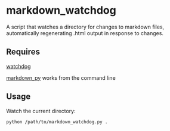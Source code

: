 markdown_watchdog
=================

A script that watches a directory for changes to markdown files, automatically regenerating .html output in response to changes.

## Requires

[watchdog](http://pypi.python.org/pypi/watchdog)

[markdown_py](http://packages.python.org/Markdown/cli.html) works from the command line

## Usage

Watch the current directory:

    python /path/to/markdown_watchdog.py .
